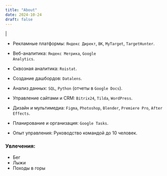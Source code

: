 ```yaml
---
title: "About"
date: 2024-10-24
draft: false
---
```


<div id="typed-text" style="display: inline;"></div> <!-- Здесь будет печатающий текст -->
<span id="cursor" style="display: inline-block;">|</span> <!-- Палочка -->

<script>
document.addEventListener("DOMContentLoaded", function() {
    const texts = ["Инструменты которые я использую в работе"];
    let index = 0;
    let charIndex = 0;
    const typedText = document.getElementById("typed-text");
    const cursor = document.getElementById("cursor");

    function type() {
        if (charIndex < texts[index].length) {
            typedText.textContent += texts[index].charAt(charIndex);
            charIndex++;
            setTimeout(type, 100); // Задержка между печатью символов
        } else {
            // Запускаем мигание палочки после завершения печати
            cursor.style.animation = "blink 1s step-start infinite"; 
        }
    }

    // Начинаем печатать текст при загрузке страницы
    type(); 

    // Создаем анимацию мигания для палочки
    const style = document.createElement('style');
    style.innerHTML = `
        @keyframes blink {
            50% {
                opacity: 0;
            }
        }
    `;
    document.head.appendChild(style);
});
</script>



- Рекламные платформы: <code>Яндекс Директ</code>, <code>ВК</code>, <code>MyTarget</code>, <code>TargetHunter</code>.
  
- Веб-аналитика: <code>Яндекс Метрика</code>, <code>Google Analytics</code>.

- Сквозная аналитика: <code>Roistat</code>.

- Создание дашбордов: <code>Datalens</code>.

- Анализ данных: <code>SQL</code>, <code>Python</code> (отчеты в <code>Google Docs</code>).

- Управление сайтами и CRM:
  <code>Bitrix24</code>,
  <code>Tilda</code>,
  <code>WordPress</code>.

- Дизайн и мультимедиа:
  <code>Figma</code>,
  <code>Photoshop</code>,
  <code>Blender</code>,
  <code>Premiere Pro</code>,
  <code>After Effects</code>.

- Планирование и организация: 
  <code>Google Tasks</code>.

- Опыт управления: Руководство командой до 10 человек.

### Увлечения:

- Бег
- Лыжи
- Походы в горы